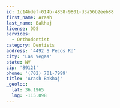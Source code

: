 ```yaml
---
id: 1c14bdef-014b-4858-9801-d3a56b2eeb88
first_name: Arash
last_name: Bakhaj
license: DDS
services:
  - Orthodontist
category: Dentists
address: '4492 S Pecos Rd'
city: 'Las Vegas'
state: NV
zip: '89121'
phone: '(702) 701-7999'
title: 'Arash Bakhaj'
_geoloc:
  lat: 36.1965
  lng: -115.098
---
```

